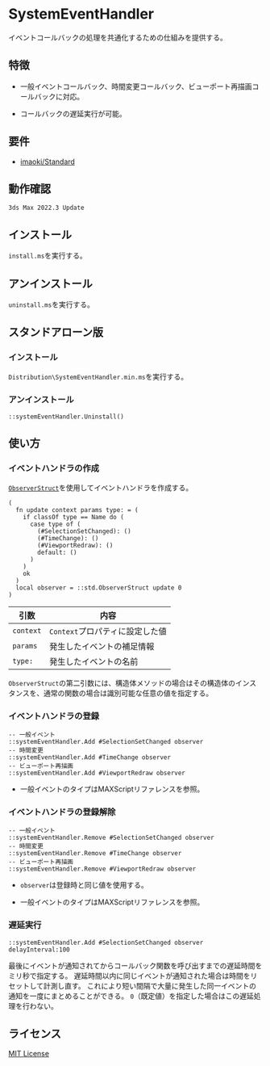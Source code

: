 # SystemEventHandler

イベントコールバックの処理を共通化するための仕組みを提供する。

## 特徴

* 一般イベントコールバック、時間変更コールバック、ビューポート再描画コールバックに対応。

* コールバックの遅延実行が可能。

## 要件

* [imaoki/Standard](https://github.com/imaoki/Standard)

## 動作確認

`3ds Max 2022.3 Update`

## インストール

`install.ms`を実行する。

## アンインストール

`uninstall.ms`を実行する。

## スタンドアローン版

### インストール

`Distribution\SystemEventHandler.min.ms`を実行する。

### アンインストール

```maxscript
::systemEventHandler.Uninstall()
```

## 使い方

### イベントハンドラの作成

[`ObserverStruct`](https://imaoki.github.io/mxskb/mxsdoc/standard-observer.html)を使用してイベントハンドラを作成する。

```maxscript
(
  fn update context params type: = (
    if classOf type == Name do (
      case type of (
        (#SelectionSetChanged): ()
        (#TimeChange): ()
        (#ViewportRedraw): ()
        default: ()
      )
    )
    ok
  )
  local observer = ::std.ObserverStruct update 0
)
```

| 引数      | 内容                            |
| --------- | ------------------------------- |
| `context` | `Context`プロパティに設定した値 |
| `params`  | 発生したイベントの補足情報      |
| `type:`   | 発生したイベントの名前          |

`ObserverStruct`の第二引数には、構造体メソッドの場合はその構造体のインスタンスを、通常の関数の場合は識別可能な任意の値を指定する。

### イベントハンドラの登録

```maxscript
-- 一般イベント
::systemEventHandler.Add #SelectionSetChanged observer
-- 時間変更
::systemEventHandler.Add #TimeChange observer
-- ビューポート再描画
::systemEventHandler.Add #ViewportRedraw observer
```

* 一般イベントのタイプはMAXScriptリファレンスを参照。

### イベントハンドラの登録解除

```maxscript
-- 一般イベント
::systemEventHandler.Remove #SelectionSetChanged observer
-- 時間変更
::systemEventHandler.Remove #TimeChange observer
-- ビューポート再描画
::systemEventHandler.Remove #ViewportRedraw observer
```

* `observer`は登録時と同じ値を使用する。

* 一般イベントのタイプはMAXScriptリファレンスを参照。

### 遅延実行

```maxscript
::systemEventHandler.Add #SelectionSetChanged observer delayInterval:100
```

最後にイベントが通知されてからコールバック関数を呼び出すまでの遅延時間をミリ秒で指定する。
遅延時間以内に同じイベントが通知された場合は時間をリセットして計測し直す。
これにより短い間隔で大量に発生した同一イベントの通知を一度にまとめることができる。
`0`（既定値）を指定した場合はこの遅延処理を行わない。

## ライセンス

[MIT License](https://github.com/imaoki/SystemEventHandler/blob/main/LICENSE)
